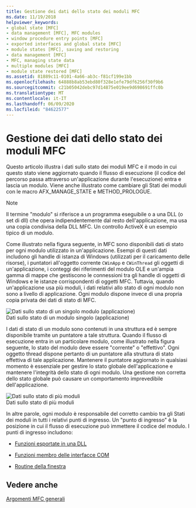 ```yaml
---
title: Gestione dei dati dello stato dei moduli MFC
ms.date: 11/19/2018
helpviewer_keywords:
- global state [MFC]
- data management [MFC], MFC modules
- window procedure entry points [MFC]
- exported interfaces and global state [MFC]
- module states [MFC], saving and restoring
- data management [MFC]
- MFC, managing state data
- multiple modules [MFC]
- module state restored [MFC]
ms.assetid: 81889c11-0101-4a66-ab3c-f81cf199e1bb
ms.openlocfilehash: 64888b8ab53ebd80f328e1efe79df6256f30f9b6
ms.sourcegitcommit: c21b05042debc97d14875e019ee9d698691ffc0b
ms.translationtype: MT
ms.contentlocale: it-IT
ms.lasthandoff: 06/09/2020
ms.locfileid: "84622577"
---
```

# <a name="managing-the-state-data-of-mfc-modules"></a>Gestione dei dati dello stato dei moduli MFC

Questo articolo illustra i dati sullo stato dei moduli MFC e il modo in cui questo stato viene aggiornato quando il flusso di esecuzione (il codice del percorso passa attraverso un'applicazione durante l'esecuzione) entra e lascia un modulo. Viene anche illustrato come cambiare gli Stati dei moduli con le macro AFX_MANAGE_STATE e METHOD_PROLOGUE.

> [!NOTE]
> Il termine "modulo" si riferisce a un programma eseguibile o a una DLL (o set di dll) che opera indipendentemente dal resto dell'applicazione, ma usa una copia condivisa della DLL MFC. Un controllo ActiveX è un esempio tipico di un modulo.

Come illustrato nella figura seguente, in MFC sono disponibili dati di stato per ogni modulo utilizzato in un'applicazione. Esempi di questi dati includono gli handle di istanza di Windows (utilizzati per il caricamento delle risorse), i puntatori all'oggetto corrente `CWinApp` e `CWinThread` gli oggetti di un'applicazione, i conteggi dei riferimenti del modulo OLE e un'ampia gamma di mappe che gestiscono le connessioni tra gli handle di oggetti di Windows e le istanze corrispondenti di oggetti MFC. Tuttavia, quando un'applicazione usa più moduli, i dati relativi allo stato di ogni modulo non sono a livello di applicazione. Ogni modulo dispone invece di una propria copia privata dei dati di stato di MFC.

![Dati sullo stato di un singolo modulo &#40;applicazione&#41;](../mfc/media/vc387n1.gif "Dati sullo stato di un singolo modulo &#40;applicazione&#41;") <br/>
Dati sullo stato di un modulo singolo (applicazione)

I dati di stato di un modulo sono contenuti in una struttura ed è sempre disponibile tramite un puntatore a tale struttura. Quando il flusso di esecuzione entra in un particolare modulo, come illustrato nella figura seguente, lo stato del modulo deve essere "corrente" o "effettivo". Ogni oggetto thread dispone pertanto di un puntatore alla struttura di stato effettiva di tale applicazione. Mantenere il puntatore aggiornato in qualsiasi momento è essenziale per gestire lo stato globale dell'applicazione e mantenere l'integrità dello stato di ogni modulo. Una gestione non corretta dello stato globale può causare un comportamento imprevedibile dell'applicazione.

![Dati sullo stato di più moduli](../mfc/media/vc387n2.gif "Dati dello stato di più moduli") <br/>
Dati sullo stato di più moduli

In altre parole, ogni modulo è responsabile del corretto cambio tra gli Stati dei moduli in tutti i relativi punti di ingresso. Un "punto di ingresso" è la posizione in cui il flusso di esecuzione può immettere il codice del modulo. I punti di ingresso includono:

- [Funzioni esportate in una DLL](exported-dll-function-entry-points.md)

- [Funzioni membro delle interfacce COM](com-interface-entry-points.md)

- [Routine della finestra](window-procedure-entry-points.md)

## <a name="see-also"></a>Vedere anche

[Argomenti MFC generali](general-mfc-topics.md)
